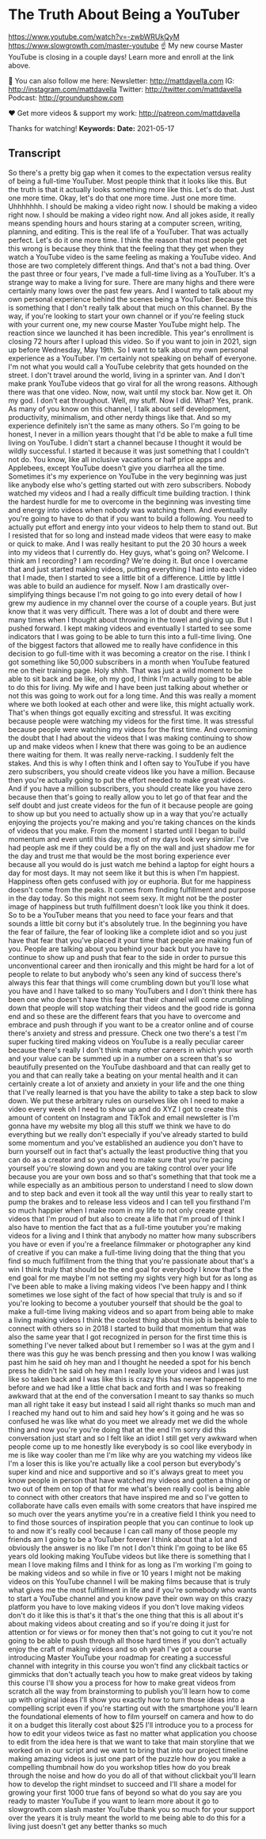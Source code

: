 # The Truth About Being a YouTuber
https://www.youtube.com/watch?v=-zwbWRUkQyM
https://www.slowgrowth.com/master-youtube
☝️ My new course Master YouTube is closing in a couple days! Learn more and enroll at the link above.

💯 You can also follow me here:
Newsletter:  http://mattdavella.com
IG:  http://instagram.com/mattdavella
Twitter:  http://twitter.com/mattdavella
Podcast:  http://groundupshow.com

❤️ Get more videos & support my work:
http://patreon.com/mattdavella

Thanks for watching!
**Keywords:** 
**Date:** 2021-05-17

## Transcript
 So there's a pretty big gap when it comes to the expectation versus reality of being a full-time YouTuber. Most people think that it looks like this. But the truth is that it actually looks something more like this. Let's do that. Just one more time. Okay, let's do that one more time. Just one more time. Uhhhhhhh. I should be making a video right now. I should be making a video right now. I should be making a video right now. And all jokes aside, it really means spending hours and hours staring at a computer screen, writing, planning, and editing. This is the real life of a YouTuber. That was actually perfect. Let's do it one more time. I think the reason that most people get this wrong is because they think that the feeling that they get when they watch a YouTube video is the same feeling as making a YouTube video. And those are two completely different things. And that's not a bad thing. Over the past three or four years, I've made a full-time living as a YouTuber. It's a strange way to make a living for sure. There are many highs and there were certainly many lows over the past few years. And I wanted to talk about my own personal experience behind the scenes being a YouTuber. Because this is something that I don't really talk about that much on this channel. By the way, if you're looking to start your own channel or if you're feeling stuck with your current one, my new course Master YouTube might help. The reaction since we launched it has been incredible. This year's enrollment is closing 72 hours after I upload this video. So if you want to join in 2021, sign up before Wednesday, May 19th. So I want to talk about my own personal experience as a YouTuber. I'm certainly not speaking on behalf of everyone. I'm not what you would call a YouTube celebrity that gets hounded on the street. I don't travel around the world, living in a sprinter van. And I don't make prank YouTube videos that go viral for all the wrong reasons. Although there was that one video. Now, now, wait until my stock bar. Now get it. Oh my god. I don't eat throughout. Well, my stuff. Now I did. What? Yes, prank. As many of you know on this channel, I talk about self development, productivity, minimalism, and other nerdy things like that. And so my experience definitely isn't the same as many others. So I'm going to be honest, I never in a million years thought that I'd be able to make a full time living on YouTube. I didn't start a channel because I thought it would be wildly successful. I started it because it was just something that I couldn't not do. You know, like all inclusive vacations or half price apps and Applebees, except YouTube doesn't give you diarrhea all the time. Sometimes it's my experience on YouTube in the very beginning was just like anybody else who's getting started out with zero subscribers. Nobody watched my videos and I had a really difficult time building traction. I think the hardest hurdle for me to overcome in the beginning was investing time and energy into videos when nobody was watching them. And eventually you're going to have to do that if you want to build a following. You need to actually put effort and energy into your videos to help them to stand out. But I resisted that for so long and instead made videos that were easy to make or quick to make. And I was really hesitant to put the 20 30 hours a week into my videos that I currently do. Hey guys, what's going on? Welcome. I think am I recording? I am recording? We're doing it. But once I overcame that and just started making videos, putting everything I had into each video that I made, then I started to see a little bit of a difference. Little by little I was able to build an audience for myself. Now I am drastically over-simplifying things because I'm not going to go into every detail of how I grew my audience in my channel over the course of a couple years. But just know that it was very difficult. There was a lot of doubt and there were many times when I thought about throwing in the towel and giving up. But I pushed forward. I kept making videos and eventually I started to see some indicators that I was going to be able to turn this into a full-time living. One of the biggest factors that allowed me to really have confidence in this decision to go full-time with it was becoming a creator on the rise. I think I got something like 50,000 subscribers in a month when YouTube featured me on their training page. Holy shhh. That was just a wild moment to be able to sit back and be like, oh my god, I think I'm actually going to be able to do this for living. My wife and I have been just talking about whether or not this was going to work out for a long time. And this was really a moment where we both looked at each other and were like, this might actually work. That's when things got equally exciting and stressful. It was exciting because people were watching my videos for the first time. It was stressful because people were watching my videos for the first time. And overcoming the doubt that I had about the videos that I was making continuing to show up and make videos when I knew that there was going to be an audience there waiting for them. It was really nerve-racking. I suddenly felt the stakes. And this is why I often think and I often say to YouTube if you have zero subscribers, you should create videos like you have a million. Because then you're actually going to put the effort needed to make great videos. And if you have a million subscribers, you should create like you have zero because then that's going to really allow you to let go of that fear and the self doubt and just create videos for the fun of it because people are going to show up but you need to actually show up in a way that you're actually enjoying the projects you're making and you're taking chances on the kinds of videos that you make. From the moment I started until I began to build momentum and even until this day, most of my days look very similar. I've had people ask me if they could be a fly on the wall and just shadow me for the day and trust me that would be the most boring experience ever because all you would do is just watch me behind a laptop for eight hours a day for most days. It may not seem like it but this is when I'm happiest. Happiness often gets confused with joy or euphoria. But for me happiness doesn't come from the peaks. It comes from finding fulfillment and purpose in the day today. So this might not seem sexy. It might not be the poster image of happiness but truth fulfillment doesn't look like you think it does. So to be a YouTuber means that you need to face your fears and that sounds a little bit corny but it's absolutely true. In the beginning you have the fear of failure, the fear of looking like a complete idiot and so you just have that fear that you've placed it your time that people are making fun of you. People are talking about you behind your back but you have to continue to show up and push that fear to the side in order to pursue this unconventional career and then ironically and this might be hard for a lot of people to relate to but anybody who's seen any kind of success there's always this fear that things will come crumbling down but you'll lose what you have and I have talked to so many YouTubers and I don't think there has been one who doesn't have this fear that their channel will come crumbling down that people will stop watching their videos and the good ride is gonna end and so these are the different fears that you have to overcome and embrace and push through if you want to be a creator online and of course there's anxiety and stress and pressure. Check one two there's a test I'm super fucking tired making videos on YouTube is a really peculiar career because there's really I don't think many other careers in which your worth and your value can be summed up in a number on a screen that's so beautifully presented on the YouTube dashboard and that can really get to you and that can really take a beating on your mental health and it can certainly create a lot of anxiety and anxiety in your life and the one thing that I've really learned is that you have the ability to take a step back to slow down. We put these arbitrary rules on ourselves like oh I need to make a video every week oh I need to show up and do XYZ I got to create this amount of content on Instagram and TikTok and email newsletter is I'm gonna have my website my blog all this stuff we think we have to do everything but we really don't especially if you've already started to build some momentum and you've established an audience you don't have to burn yourself out in fact that's actually the least productive thing that you can do as a creator and so you need to make sure that you're pacing yourself you're slowing down and you are taking control over your life because you are your own boss and so that's something that that took me a while especially as an ambitious person to understand I need to slow down and to step back and even it took all the way until this year to really start to pump the brakes and to release less videos and I can tell you firsthand I'm so much happier when I make room in my life to not only create great videos that I'm proud of but also to create a life that I'm proud of I think I also have to mention the fact that as a full-time youtuber you're making videos for a living and I think that anybody no matter how many subscribers you have or even if you're a freelance filmmaker or photographer any kind of creative if you can make a full-time living doing that the thing that you find so much fulfillment from the thing that you're passionate about that's a win I think truly that should be the end goal for everybody I know that's the end goal for me maybe I'm not setting my sights very high but for as long as I've been able to make a living making videos I've been happy and I think sometimes we lose sight of the fact of how special that truly is and so if you're looking to become a youtuber yourself that should be the goal to make a full-time living making videos and so apart from being able to make a living making videos I think the coolest thing about this job is being able to connect with others so in 2018 I started to build that momentum that was also the same year that I got recognized in person for the first time this is something I've never talked about but I remember so I was at the gym and I there was this guy he was bench pressing and then you know I was walking past him he said oh hey man and I thought he needed a spot for his bench press he didn't he said oh hey man I really love your videos and I was just like so taken back and I was like this is crazy this has never happened to me before and we had like a little chat back and forth and I was so freaking awkward that at the end of the conversation I meant to say thanks so much man all right take it easy but instead I said all right thanks so much man and I reached my hand out to him and said hey how's it going and he was so confused he was like what do you meet we already met we did the whole thing and now you're you're doing that at the end I'm sorry did this conversation just start and so I felt like an idiot I still get very awkward when people come up to me honestly like everybody is so cool like everybody in me is like way cooler than me I'm like why are you watching my videos like I'm a loser this is like you're actually like a cool person but everybody's super kind and nice and supportive and so it's always great to meet you know people in person that have watched my videos and gotten a thing or two out of them on top of that for me what's been really cool is being able to connect with other creators that have inspired me and so I've gotten to collaborate have calls even emails with some creators that have inspired me so much over the years anytime you're in a creative field I think you need to to find those sources of inspiration people that you can continue to look up to and now it's really cool because I can call many of those people my friends am I going to be a YouTuber forever I think about that a lot and obviously the answer is no like I'm not I don't think I'm going to be like 65 years old looking making YouTube videos but like there is something that I mean I love making films and I think for as long as I'm working I'm going to be making videos and so while in five or 10 years I might not be making videos on this YouTube channel I will be making films because that is truly what gives me the most fulfillment in life and if you're somebody who wants to start a YouTube channel and you know pave their own way on this crazy platform you have to love making videos if you don't love making videos don't do it like this is that's it that's the one thing that this is all about it's about making videos about creating and so if you're doing it just for attention or for views or for money then that's not going to cut it you're not going to be able to push through all those hard times if you don't actually enjoy the craft of making videos and so oh yeah I've got a course introducing Master YouTube your roadmap for creating a successful channel with integrity in this course you won't find any clickbait tactics or gimmicks that don't actually teach you how to make great videos by taking this course I'll show you a process for how to make great videos from scratch all the way from brainstorming to publish you'll learn how to come up with original ideas I'll show you exactly how to turn those ideas into a compelling script even if you're starting out with the smartphone you'll learn the foundational elements of how to film yourself on camera and how to do it on a budget this literally cost about $25 I'll introduce you to a process for how to edit your videos twice as fast no matter what application you choose to edit from the idea here is that we want to take that main storyline that we worked on in our script and we want to bring that into our project timeline making amazing videos is just one part of the puzzle how do you make a compelling thumbnail how do you workshop titles how do you break through the noise and how do you do all of that without clickbait you'll learn how to develop the right mindset to succeed and I'll share a model for growing your first 1000 true fans of beyond so what do you say are you ready to master YouTube if you want to learn more about it go to slowgrowth.com slash master YouTube thank you so much for your support over the years it is truly meant the world to me being able to do this for a living just doesn't get any better thanks so much
